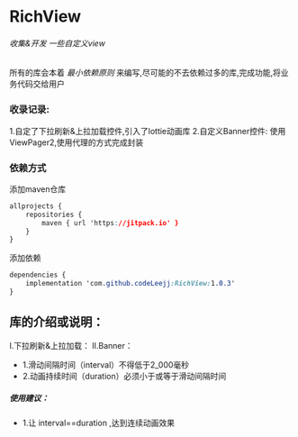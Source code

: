 # RichView
###### _收集&开发 一些自定义view_
所有的库会本着 _最小依赖原则_ 来编写,尽可能的不去依赖过多的库,完成功能,将业务代码交给用户
### 收录记录:
1.自定了下拉刷新&上拉加载控件,引入了lottie动画库
2.自定义Banner控件: 使用ViewPager2,使用代理的方式完成封装

### 依赖方式

添加maven仓库

```css
allprojects {
    repositories {
        maven { url 'https://jitpack.io' }
    }
}
```

添加依赖

```css
dependencies {
    implementation 'com.github.codeLeejj:RichView:1.0.3'
}
```
## 库的介绍或说明：
I.下拉刷新&上拉加载：
II.Banner：
- 1.滑动间隔时间（interval）不得低于2_000毫秒
- 2.动画持续时间（duration）必须小于或等于滑动间隔时间
##### _使用建议_：
- 1.让 interval==duration ,达到连续动画效果
